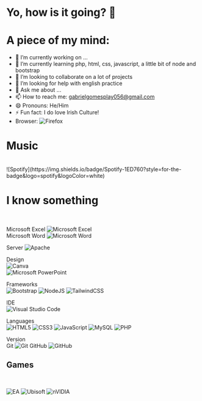 ## <h1>Yo, how is it going? 👋 </h1>

<!--
**Zgplay056/Zgplay056** is a ✨ _special_ ✨ repository because its `README.md` (this file) appears on your GitHub profile.

-->

## <h1>A piece of my mind:</h1>

- 🔭 I’m currently working on ...
- 🌱 I’m currently learning php, html, css, javascript, a little bit of node and bootstrap
- 👯 I’m looking to collaborate on a lot of projects
- 🤔 I’m looking for help with english practice
- 💬 Ask me about ...
- 📫 How to reach me: gabrielgomesplay056@gmail.com
- 😄 Pronouns: He/Him
- ⚡ Fun fact: I do love Irish Culture!
- Browser: 	![Firefox](https://img.shields.io/badge/Firefox-FF7139?style=for-the-badge&logo=Firefox-Browser&logoColor=white)

<h1>Music</h1> <br>
![Spotify](https://img.shields.io/badge/Spotify-1ED760?style=for-the-badge&logo=spotify&logoColor=white)

<h1>I know something</h1> <br>

Microsoft Excel 	![Microsoft Excel](https://img.shields.io/badge/Microsoft_Excel-217346?style=for-the-badge&logo=microsoft-excel&logoColor=white) <br>
Microsoft Word 	![Microsoft Word](https://img.shields.io/badge/Microsoft_Word-2B579A?style=for-the-badge&logo=microsoft-word&logoColor=white)

Server ![Apache](https://img.shields.io/badge/apache-%23D42029.svg?style=for-the-badge&logo=apache&logoColor=white)

Design  <br>
![Canva](https://img.shields.io/badge/Canva-%2300C4CC.svg?style=for-the-badge&logo=Canva&logoColor=white) <br>
![Microsoft PowerPoint](https://img.shields.io/badge/Microsoft_PowerPoint-B7472A?style=for-the-badge&logo=microsoft-powerpoint&logoColor=white) 

Frameworks <br>
![Bootstrap](https://img.shields.io/badge/bootstrap-%238511FA.svg?style=for-the-badge&logo=bootstrap&logoColor=white)
![NodeJS](https://img.shields.io/badge/node.js-6DA55F?style=for-the-badge&logo=node.js&logoColor=white)
![TailwindCSS](https://img.shields.io/badge/tailwindcss-%2338B2AC.svg?style=for-the-badge&logo=tailwind-css&logoColor=white)

IDE <br>
![Visual Studio Code](https://img.shields.io/badge/Visual%20Studio%20Code-0078d7.svg?style=for-the-badge&logo=visual-studio-code&logoColor=white)

Languages <br>
![HTML5](https://img.shields.io/badge/html5-%23E34F26.svg?style=for-the-badge&logo=html5&logoColor=white)
![CSS3](https://img.shields.io/badge/css3-%231572B6.svg?style=for-the-badge&logo=css3&logoColor=white)
![JavaScript](https://img.shields.io/badge/javascript-%23323330.svg?style=for-the-badge&logo=javascript&logoColor=%23F7DF1E)
![MySQL](https://img.shields.io/badge/mysql-4479A1.svg?style=for-the-badge&logo=mysql&logoColor=white)
![PHP](https://img.shields.io/badge/php-%23777BB4.svg?style=for-the-badge&logo=php&logoColor=white)

Version <br>
Git 	![Git](https://img.shields.io/badge/git-%23F05033.svg?style=for-the-badge&logo=git&logoColor=white)
GitHub 	![GitHub](https://img.shields.io/badge/github-%23121011.svg?style=for-the-badge&logo=github&logoColor=white)

## <h2> Games </h2> <br>
![EA](https://img.shields.io/badge/ea-%23000000.svg?style=for-the-badge&logo=ea&logoColor=white)
![Ubisoft](https://img.shields.io/badge/Ubisoft-%23F5F5F5.svg?style=for-the-badge&logo=Ubisoft&logoColor=black)
![nVIDIA](https://img.shields.io/badge/nVIDIA-%2376B900.svg?style=for-the-badge&logo=nVIDIA&logoColor=white)



